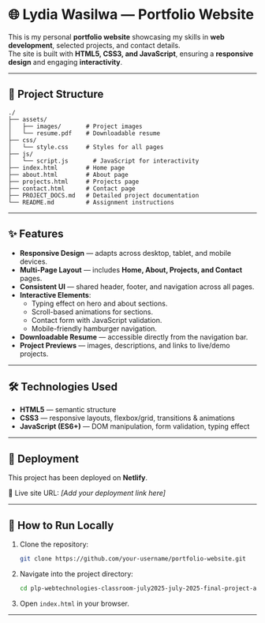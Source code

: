 # 🌐 Lydia Wasilwa — Portfolio Website

This is my personal **portfolio website** showcasing my skills in **web development**, selected projects, and contact details.  
The site is built with **HTML5, CSS3, and JavaScript**, ensuring a **responsive design** and engaging **interactivity**.

---

## 📂 Project Structure
```
./
├── assets/
│   ├── images/       # Project images
│   └── resume.pdf    # Downloadable resume
├── css/
│   └── style.css     # Styles for all pages
├── js/
│   └── script.js       # JavaScript for interactivity
├── index.html        # Home page
├── about.html        # About page
├── projects.html     # Projects page
├── contact.html      # Contact page
├── PROJECT_DOCS.md   # Detailed project documentation
└── README.md         # Assignment instructions
```

---

## ✨ Features

- **Responsive Design** — adapts across desktop, tablet, and mobile devices.
- **Multi-Page Layout** — includes **Home, About, Projects, and Contact** pages.
- **Consistent UI** — shared header, footer, and navigation across all pages.
- **Interactive Elements**:
  - Typing effect on hero and about sections.
  - Scroll-based animations for sections.
  - Contact form with JavaScript validation.
  - Mobile-friendly hamburger navigation.
- **Downloadable Resume** — accessible directly from the navigation bar.
- **Project Previews** — images, descriptions, and links to live/demo projects.

---

## 🛠️ Technologies Used

- **HTML5** — semantic structure  
- **CSS3** — responsive layouts, flexbox/grid, transitions & animations  
- **JavaScript (ES6+)** — DOM manipulation, form validation, typing effect  

---

## 🚀 Deployment

This project has been deployed on **Netlify**.  

🔗 Live site URL: *[Add your deployment link here]*  

---

## 📘 How to Run Locally

1. Clone the repository:
   ```bash
   git clone https://github.com/your-username/portfolio-website.git
   ```

2. Navigate into the project directory:
   ```bash
   cd plp-webtechnologies-classroom-july2025-july-2025-final-project-and-deployment-Final-Project-and-Depl
   ```

3. Open `index.html` in your browser.

---
